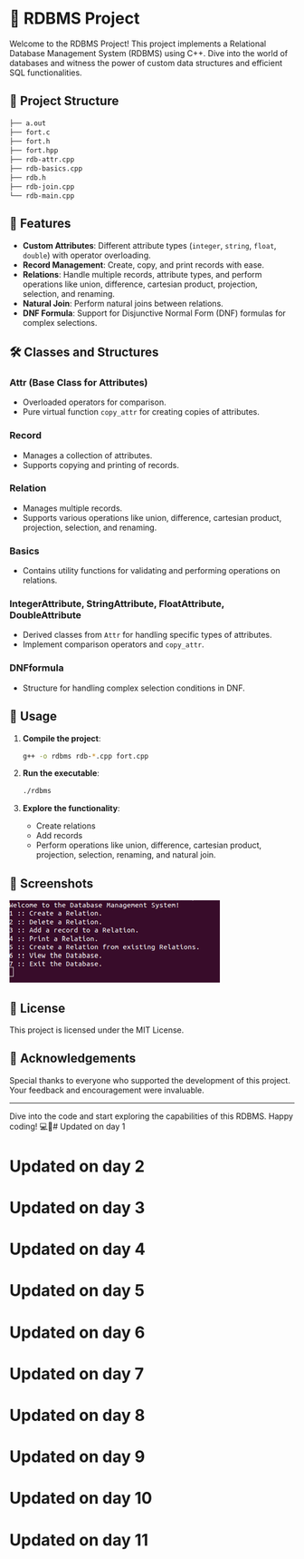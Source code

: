 

# 🌟 RDBMS Project

Welcome to the RDBMS Project! This project implements a Relational Database Management System (RDBMS) using C++. Dive into the world of databases and witness the power of custom data structures and efficient SQL functionalities.

## 📁 Project Structure

```
├── a.out
├── fort.c
├── fort.h
├── fort.hpp
├── rdb-attr.cpp
├── rdb-basics.cpp
├── rdb.h
├── rdb-join.cpp
└── rdb-main.cpp
```

## 🚀 Features

- **Custom Attributes**: Different attribute types (`integer`, `string`, `float`, `double`) with operator overloading.
- **Record Management**: Create, copy, and print records with ease.
- **Relations**: Handle multiple records, attribute types, and perform operations like union, difference, cartesian product, projection, selection, and renaming.
- **Natural Join**: Perform natural joins between relations.
- **DNF Formula**: Support for Disjunctive Normal Form (DNF) formulas for complex selections.

## 🛠️ Classes and Structures

### Attr (Base Class for Attributes)
- Overloaded operators for comparison.
- Pure virtual function `copy_attr` for creating copies of attributes.

### Record
- Manages a collection of attributes.
- Supports copying and printing of records.

### Relation
- Manages multiple records.
- Supports various operations like union, difference, cartesian product, projection, selection, and renaming.

### Basics
- Contains utility functions for validating and performing operations on relations.

### IntegerAttribute, StringAttribute, FloatAttribute, DoubleAttribute
- Derived classes from `Attr` for handling specific types of attributes.
- Implement comparison operators and `copy_attr`.

### DNFformula
- Structure for handling complex selection conditions in DNF.

## 🔧 Usage

1. **Compile the project**:
   ```sh
   g++ -o rdbms rdb-*.cpp fort.cpp
   ```

2. **Run the executable**:
   ```sh
   ./rdbms
   ```

3. **Explore the functionality**:
   - Create relations
   - Add records
   - Perform operations like union, difference, cartesian product, projection, selection, renaming, and natural join.

## 📸 Screenshots
![alt text](image.png)


## 📜 License

This project is licensed under the MIT License.

## 🙏 Acknowledgements

Special thanks to everyone who supported the development of this project. Your feedback and encouragement were invaluable.

---

Dive into the code and start exploring the capabilities of this RDBMS. Happy coding! 💻🚀# Updated on day 1
# Updated on day 2
# Updated on day 3
# Updated on day 4
# Updated on day 5
# Updated on day 6
# Updated on day 7
# Updated on day 8
# Updated on day 9
# Updated on day 10
# Updated on day 11
